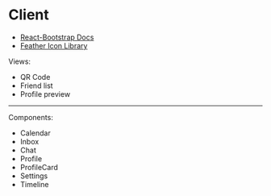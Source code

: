 # Client

- [React-Bootstrap Docs](https://react-bootstrap.github.io/components/alerts/)
- [Feather Icon Library](https://feathericons.com/)

Views:

- QR Code
- Friend list
- Profile preview

---

Components:

- Calendar
- Inbox
- Chat
- Profile
- ProfileCard
- Settings
- Timeline
